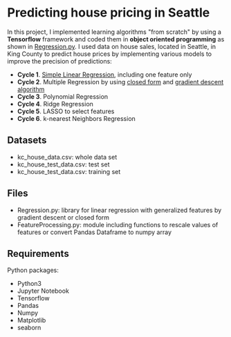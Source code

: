 # Predicting house pricing in Seattle

In this project, I implemented learning algorithms "from scratch" by using a **Tensorflow** framework and coded them in **object oriented programming** as shown in [Regression.py](https://github.com/hsuanhao/Projects/blob/master/Predicting%20house%20pricing%20in%20Seattle/Regression.py). I used data on house sales, located in Seattle, in King County to predict house prices by implementing various models to improve the precision of predictions:

- **Cycle 1**. [Simple Linear Regression](https://github.com/hsuanhao/Projects/blob/master/Predicting%20house%20pricing%20in%20Seattle/Simple_Linear_Regression.ipynb), including one feature only
- **Cycle 2**. Multiple Regression by using [closed form](https://github.com/hsuanhao/Projects/blob/master/Predicting%20house%20pricing%20in%20Seattle/Multiple_Regression_Closed_Form.ipynb) and [gradient descent algorithm](https://github.com/hsuanhao/Projects/blob/master/Predicting%20house%20pricing%20in%20Seattle/Simple_or_Multiple_Regression_GradientDescent.ipynb)
- **Cycle 3**. Polynomial Regression
- **Cycle 4**. Ridge Regression
- **Cycle 5**. LASSO to select features
- **Cycle 6**. k-nearest Neighbors Regression

## Datasets
- kc_house_data.csv: whole data set
- kc_house_test_data.csv: test set
- kc_house_test_data.csv: training set

## Files
- Regression.py: library for linear regression with generalized features by gradient descent or closed form
- FeatureProcessing.py: module including functions to rescale values of features or convert Pandas Dataframe to numpy array

## Requirements

Python packages:
- Python3
- Jupyter Notebook
- Tensorflow
- Pandas
- Numpy
- Matplotlib
- seaborn
